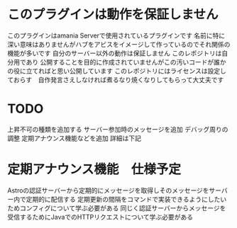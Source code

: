 # このプラグインは動作を保証しません
このプラグインはamania Serverで使用されているプラグインです 
名前に特に深い意味はありませんがハブをアビスをイメージして作っているのでそれ関係の機能が多いです
自分のサーバー以外の動作は保証しません
このレポジトリは自分用であり 公開することを目的に作成されていませんがこの汚いコードが誰かの役に立てればと思い公開しています
このレポジトリにはライセンスは設定しておらす　自作発言さえしなければ煮るなり焼くなりしてもらって大丈夫です

# TODO
上昇不可の種類を追加する
サーバー参加時のメッセージを追加
デバッグ周りの調整
定期アナウンス機能などを追加 詳細は下記

# 定期アナウンス機能　仕様予定

Astroの認証サーバーから定期的にメッセージを取得しそのメッセージをサーバー内で定期的に配信する
定期更新の間隔をコマンドで実装できるようにしたいためコンフィグについて学ぶ必要がある
同じく認証サーバーからメッセージを受信するためにJavaでのHTTPリクエストについて学ぶ必要がある

